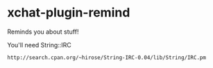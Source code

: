 xchat-plugin-remind
===================

Reminds you about stuff!

You'll need String::IRC

```
http://search.cpan.org/~hirose/String-IRC-0.04/lib/String/IRC.pm
```
